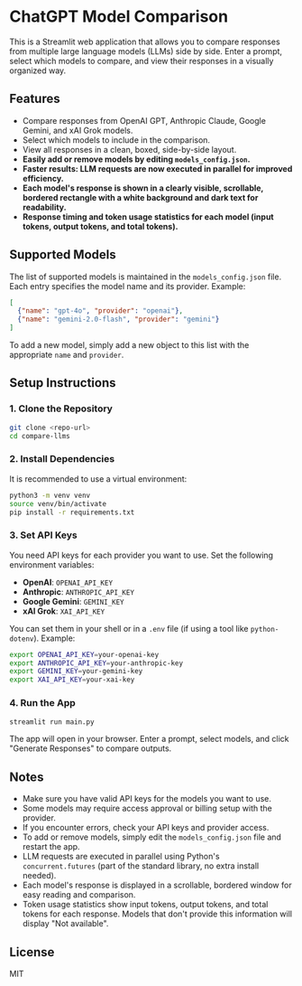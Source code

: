 # ChatGPT Model Comparison

This is a Streamlit web application that allows you to compare responses from multiple large language models (LLMs) side by side. Enter a prompt, select which models to compare, and view their responses in a visually organized way.

## Features
- Compare responses from OpenAI GPT, Anthropic Claude, Google Gemini, and xAI Grok models.
- Select which models to include in the comparison.
- View all responses in a clean, boxed, side-by-side layout.
- **Easily add or remove models by editing `models_config.json`.**
- **Faster results: LLM requests are now executed in parallel for improved efficiency.**
- **Each model's response is shown in a clearly visible, scrollable, bordered rectangle with a white background and dark text for readability.**
- **Response timing and token usage statistics for each model (input tokens, output tokens, and total tokens).**

## Supported Models
The list of supported models is maintained in the `models_config.json` file. Each entry specifies the model name and its provider. Example:

```json
[
  {"name": "gpt-4o", "provider": "openai"},
  {"name": "gemini-2.0-flash", "provider": "gemini"}
]
```

To add a new model, simply add a new object to this list with the appropriate `name` and `provider`.

## Setup Instructions

### 1. Clone the Repository
```bash
git clone <repo-url>
cd compare-llms
```

### 2. Install Dependencies
It is recommended to use a virtual environment:
```bash
python3 -m venv venv
source venv/bin/activate
pip install -r requirements.txt
```

### 3. Set API Keys
You need API keys for each provider you want to use. Set the following environment variables:

- **OpenAI**: `OPENAI_API_KEY`
- **Anthropic**: `ANTHROPIC_API_KEY`
- **Google Gemini**: `GEMINI_KEY`
- **xAI Grok**: `XAI_API_KEY`

You can set them in your shell or in a `.env` file (if using a tool like `python-dotenv`). Example:
```bash
export OPENAI_API_KEY=your-openai-key
export ANTHROPIC_API_KEY=your-anthropic-key
export GEMINI_KEY=your-gemini-key
export XAI_API_KEY=your-xai-key
```

### 4. Run the App
```bash
streamlit run main.py
```

The app will open in your browser. Enter a prompt, select models, and click "Generate Responses" to compare outputs.

## Notes
- Make sure you have valid API keys for the models you want to use.
- Some models may require access approval or billing setup with the provider.
- If you encounter errors, check your API keys and provider access.
- To add or remove models, simply edit the `models_config.json` file and restart the app.
- LLM requests are executed in parallel using Python's `concurrent.futures` (part of the standard library, no extra install needed).
- Each model's response is displayed in a scrollable, bordered window for easy reading and comparison.
- Token usage statistics show input tokens, output tokens, and total tokens for each response. Models that don't provide this information will display "Not available".

## License
MIT 